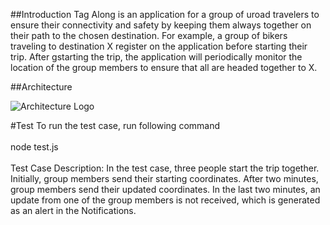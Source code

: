 
##Introduction
Tag Along is  an application  for a group of uroad travelers  to ensure their  connectivity  and safety by keeping them always together  on their path to the chosen destination.  For example,  a group of bikers traveling to destination X register on the application before starting their  trip. After gstarting the trip,  the application will periodically monitor the location of the group members to ensure that all are headed  together to X.


##Architecture

![Architecture Logo](tagalong/images/arch.png)

#Test
To run the test case, run following command<br><br>
node test.js<br><br>
Test Case Description: In the test case, three people start the trip together. Initially, group members send their starting coordinates. After two minutes, group members send their updated coordinates. In the last two minutes, an update from one of the group members is not received, which is generated as an alert in the Notifications.

